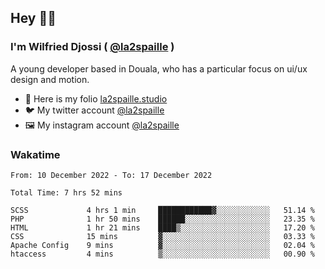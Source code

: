 ## Hey 👋🏾
### I'm Wilfried Djossi ( <a href="https://twitter.com/la2spaille/" target="_blank">@la2spaille</a> )
A young developer based in Douala, who has a particular focus on ui/ux design and motion.

- 🎨 Here is my folio [la2spaille.studio](https://la2spaille.studio/)
- 🐦 My twitter account [@la2spaille](https://twitter.com/la2spaille/)
- 🖼 My instagram account [@la2spaille](https://www.instagram.com/la2spaille/)

### Wakatime
<!--START_SECTION:waka-->

```text
From: 10 December 2022 - To: 17 December 2022

Total Time: 7 hrs 52 mins

SCSS             4 hrs 1 min     ████████████▓░░░░░░░░░░░░   51.14 %
PHP              1 hr 50 mins    ██████░░░░░░░░░░░░░░░░░░░   23.35 %
HTML             1 hr 21 mins    ████▒░░░░░░░░░░░░░░░░░░░░   17.20 %
CSS              15 mins         ▓░░░░░░░░░░░░░░░░░░░░░░░░   03.33 %
Apache Config    9 mins          ▓░░░░░░░░░░░░░░░░░░░░░░░░   02.04 %
htaccess         4 mins          ▒░░░░░░░░░░░░░░░░░░░░░░░░   00.90 %
```

<!--END_SECTION:waka-->
<!--
**la2spaille/la2spaille** is a ✨ _special_ ✨ repository because its `README.md` (this file) appears on your GitHub profile.

Here are some ideas to get you started:

- 🔭 I’m currently working on ...
- 🌱 I’m currently learning ...
- 👯 I’m looking to collaborate on ...
- 🤔 I’m looking for help with ...
- 💬 Ask me about ...
- 📫 How to reach me: ...
- 😄 Pronouns: ...
- ⚡ Fun fact: ...
-->

